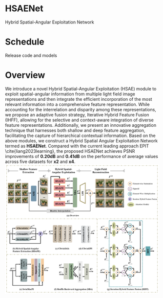 # HSAENet
Hybrid Spatial-Angular Exploitation Network

# Schedule
Release code and models

# Overview
We introduce a novel Hybrid Spatial-Angular Exploitation (HSAE) module to exploit spatial-angular information from multiple light field image representations and then integrate the efficient incorporation of the most relevant information into a comprehensive feature representation. While accounting for the interrelation and disparity among these representations, we propose an adaptive fusion strategy, Iterative Hybrid Feature Fusion (IHFF), allowing for the selective and context-aware integration of diverse feature representations. Additionally, we present an innovative aggregation technique that harnesses both shallow and deep feature aggregation, facilitating the capture of hierarchical contextual information. Based on the above modules, we construct a Hybrid Spatial Angular Exploitation Network termed as **HSAENet**. Compared with the current leading approach EPIT \cite{liang2023learning}, the proposed HSAENet achieves PSNR improvements of **0.20dB** and **0.41dB** on the performance of average values across five datasets for **x2** and **x4**.
![image](image/overview.png)

